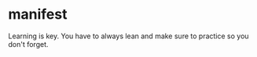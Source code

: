 # manifest
Learning is key. 
You have to always lean and make sure to practice so you don't forget.
